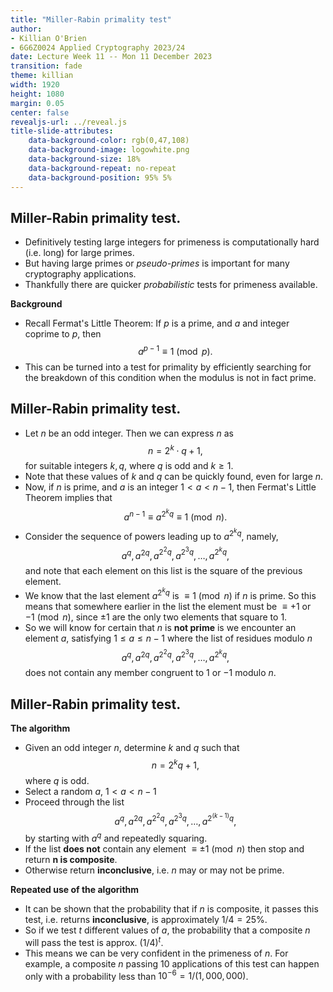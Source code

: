 ```yaml
---
title: "Miller-Rabin primality test"
author:
- Killian O'Brien
- 6G6Z0024 Applied Cryptography 2023/24
date: Lecture Week 11 -- Mon 11 December 2023
transition: fade
theme: killian
width: 1920
height: 1080
margin: 0.05
center: false
revealjs-url: ../reveal.js
title-slide-attributes:
    data-background-color: rgb(0,47,108)	
    data-background-image: logowhite.png
    data-background-size: 18%
    data-background-repeat: no-repeat
    data-background-position: 95% 5%	
---
```


## Miller-Rabin primality test. 

* Definitively testing large integers for primeness is computationally hard (i.e. long) for large primes. 
* But having large primes or *pseudo-primes* is important for many cryptography applications.
* Thankfully there are quicker *probabilistic* tests for primeness available. 

**Background**

* Recall Fermat's Little Theorem: If $p$ is a prime, and $a$ and integer coprime to $p$, then 
$$ a^{p-1} \equiv 1 \pmod{p}.$$
* This can be turned into a test for primality by efficiently searching for the breakdown of this condition when the modulus is not in fact prime. 

## Miller-Rabin primality test. 

* Let $n$ be an odd integer. Then we can express $n$ as 
$$n = 2^k \cdot q + 1,$$
for suitable integers $k,q$, where $q$ is odd and $k \geq 1$.
* Note that these values of $k$ and $q$ can be quickly found, even for large $n$. 
* Now, if $n$ is prime, and $a$ is an integer $1 \lt a \lt n-1$, then Fermat's Little Theorem implies that
$$a^{n-1} \equiv a^{2^k q} \equiv 1 \pmod{n}.$$
* Consider the sequence of powers leading up to $a^{2^kq}$, namely, 
$$a^q, a^{2q}, a^{2^2 q} , a^{2^3 q}, \dots , a^{2^k q},$$
and note that each element on this list is the square of the previous element. 
* We know that the last element $a^{2^kq}$ is $\equiv 1 \pmod{n}$ if $n$ is prime. So this means that somewhere earlier in the list the element must be $\equiv +1$ or $-1 \pmod{n}$, since $\pm 1$ are the only two elements that square to $1$. 
* So we will know for certain that $n$ is **not prime** is we encounter an element $a$, satisfying $1 \leq a \leq n-1$ where the list of residues modulo $n$
$$a^q, a^{2q}, a^{2^2 q} , a^{2^3 q}, \dots , a^{2^k q},$$
does not contain any member congruent to $1$ or $-1$ modulo $n$. 

## Miller-Rabin primality test. 

**The algorithm**

* Given an odd integer $n$, determine $k$ and $q$ such that $$n = 2^k q +1,$$ where $q$ is odd. 
* Select a random $a$, $1 \lt a \lt n-1$
* Proceed through the list 
$$a^q, a^{2q}, a^{2^2 q} , a^{2^3 q}, \dots , a^{2^{(k-1)} q},$$
by starting with $a^q$ and repeatedly squaring. 
* If the list **does not** contain any element $\equiv \pm 1 \pmod{n}$ then stop and return **n is composite**. 
* Otherwise return **inconclusive**, i.e. $n$ may or may not be prime. 

**Repeated use of the algorithm**

* It can be shown that the probability that if $n$ is composite, it passes this test, i.e. returns **inconclusive**, is approximately $1/4 = 25\%$.
* So if we test $t$ different values of $a$, the probability that a composite $n$ will pass the test is approx. $(1/4)^t$.
* This means we can be very confident in the primeness of $n$. For example, a composite $n$ passing 10 applications of this test can happen only with a probability less than $10^{-6} = 1/(1,000,000)$.



